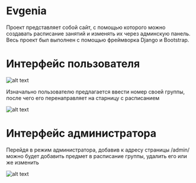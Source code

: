# Evgenia
Проект представляет собой сайт, с помощью которого можно создавать расписание занятий и изменять их через админскую панель. Весь проект был выполнен c помощью фреймворка Django и Bootstrap.

# Интерфейс пользователя

![alt text](https://pp.userapi.com/c853624/v853624130/61ab/OVbZN1cSNy4.jpg)

Изначально пользователю предлагается ввести номер своей группы, после чего его перенаправляет на старницу с расписанием

![alt text](https://pp.userapi.com/c853624/v853624130/61a1/G9h4nTpKEiE.jpg)


# Интерфейс администратора

Перейдя в режим администратора, добавив к адресу страницы /admin/ можно будет добавить предмет в расписание группы, удалить его или же изменить

![alt text](https://pp.userapi.com/c853624/v853624130/618e/Au_IVdNaHyg.jpg)

